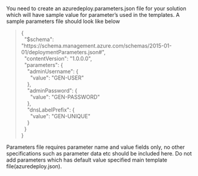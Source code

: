 <br>
<p>You  need to create an azuredeploy.parameters.json file for your solution which will  have sample value for parameter&rsquo;s used in the templates. A sample parameters  file should look like below </p>
<blockquote>
  <p>{<br>
    &nbsp; &quot;$schema&quot;:  &quot;https://schema.management.azure.com/schemas/2015-01-01/deploymentParameters.json#&quot;,<br>
    &nbsp; &quot;contentVersion&quot;:  &quot;1.0.0.0&quot;,<br>
    &nbsp; &quot;parameters&quot;: {<br>
    &nbsp;&nbsp;&nbsp; &quot;adminUsername&quot;: {<br>
    &nbsp;&nbsp;&nbsp;&nbsp;&nbsp; &quot;value&quot;: &quot;GEN-USER&quot;<br>
    &nbsp;&nbsp;&nbsp; },<br>
    &nbsp;&nbsp;&nbsp; &quot;adminPassword&quot;: {<br>
    &nbsp;&nbsp;&nbsp;&nbsp;&nbsp; &quot;value&quot;:  &quot;GEN-PASSWORD&quot;<br>
    &nbsp;&nbsp;&nbsp; },<br>
    &nbsp;&nbsp;&nbsp; &quot;dnsLabelPrefix&quot;: {<br>
    &nbsp;&nbsp;&nbsp;&nbsp;&nbsp; &quot;value&quot;: &quot;GEN-UNIQUE&quot;<br>
    &nbsp;&nbsp;&nbsp; }<br>
    &nbsp; }<br>
    }</p>
</blockquote>

<p>Parameters  file requires parameter name and value fields only, no other specifications  such as parameter data etc should be included here. Do not add parameters which  has default value specified main template file(azuredeploy.json).</p>
